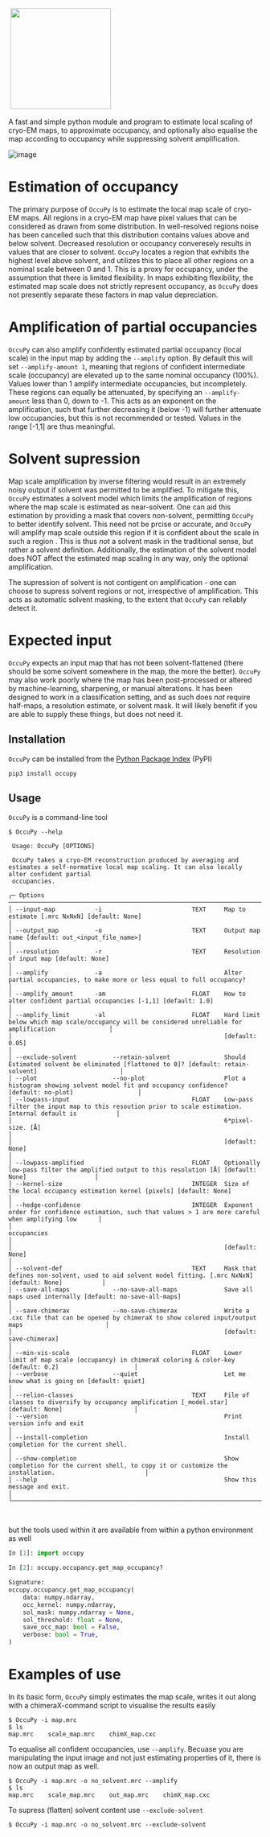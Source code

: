 <img >
   <img width="200" src="resources/logo.png" />
</img>

A fast and simple python module and program to estimate local scaling of cryo-EM maps, to approximate 
occupancy, and optionally also equalise the map according to occupancy while suppressing solvent amplification.

![image](resources/cover.png)


# Estimation of occupancy 
The primary purpose of `OccuPy` is to estimate the local map scale of cryo-EM maps. All regions in a cryo-EM map 
have pixel values that can be considered as drawn from some distribution. In well-resolved regions noise has been 
cancelled such that this distribution contains values above and below solvent. Decreased resolution or occupancy 
converesely results in values that are closer to solvent. `OccuPy` locates a region that exhibits the highest level 
above solvent, and utilizes this to place all other regions on a nominal scale between 0 and 1. This is a proxy for 
occupancy, under the assumption that there is limited flexibility. In maps exhibiting flexibility, the estimated 
map scale does not strictly represent occupancy, as `OccuPy` does not presently separate these factors in map value 
depreciation.

# Amplification of partial occupancies 
`OccuPy` can also amplify confidently estimated partial occupancy (local scale) in the input map by adding the 
`--amplify` option. By default this will set `--amplify-amount 1`, meaning that regions of confident intermediate 
scale (occupancy)  are elevated up to the same nominal occupancy (100%). Values lower than 1 amplify intermediate 
occupancies, but incompletely. These regions can equally be attenuated, by specifying an `--amplify-amount` less 
than 0, down to -1. This acts as an exponent on the amplification, such that further decreasing it (below -1) will 
further attenuate low occupancies, but this is not recommended or tested. Values in the range [-1,1] are thus 
meaningful.

# Solvent supression 
Map scale amplification by inverse filtering would result in an extremely noisy output if solvent was permitted to 
be amplified. To mitigate this, `OccuPy` estimates a solvent model which limits the amplification of regions where 
the map scale is estimated as near-solvent. One can aid this estimation by providing a mask that covers non-solvent, 
permitting `OccuPy` to better identify solvent. This need not be prcise or accurate, and `OccuPy` will amplify map 
scale outside this region if it is confident about the scale in such a region . This is thus *not* a solvent mask in 
the traditional sense, but rather a solvent definition. Additionally, the estimation of the solvent model does NOT 
affect the estimated map scaling in any way, only the optional amplification.

The supression of solvent is not contigent on amplification - one can choose to supress solvent regions or not, 
irrespective of amplification. This acts as automatic solvent masking, to the extent that  `OccuPy` can reliably 
detect it.

# Expected input 
`OccuPy` expects an input map that has not been solvent-flattened (there should be some solvent somewhere in the map, 
the more the better). `OccuPy` may also work poorly where the map has been post-processed or altered by 
machine-learning, 
sharpening, or manual alterations. It has been designed to work in a classification setting, and as such does *not* 
require half-maps, a resolution estimate, or solvent mask. It will likely benefit if you are able to supply these 
things, but does not need it. 

## Installation
`OccuPy` can be installed from the [Python Package Index](https://pypi.org/) (PyPI)

```shell
pip3 install occupy
```

## Usage

`OccuPy` is a command-line tool 

```shell
$ OccuPy --help

 Usage: OccuPy [OPTIONS]                                                                                                                                              
                                                                                                                                                                      
 OccuPy takes a cryo-EM reconstruction produced by averaging and estimates a self-normative local map scaling. It can also locally alter confident partial            
 occupancies.                                                                                                                                                                                                                                                                                                                  
                                                                                                                                                                      
╭─ Options ──────────────────────────────────────────────────────────────────────────────────────────────────────────────────────────────────────────────────────────╮
│ --input-map           -i                         TEXT     Map to estimate [.mrc NxNxN] [default: None]                                                             │
│ --output_map          -o                         TEXT     Output map name [default: out_<input_file_name>]                                                         │
│ --resolution          -r                         TEXT     Resolution of input map [default: None]                                                                  │
│ --amplify             -a                                  Alter partial occupancies, to make more or less equal to full occupancy?                                 │
│ --amplify_amount      -am                        FLOAT    How to alter confident partial occupancies [-1,1] [default: 1.0]                                         │
│ --amplify_limit       -al                        FLOAT    Hard limit below which map scale/occupancy will be considered unreliable for amplification               │
│                                                           [default: 0.05]                                                                                          │
│ --exclude-solvent          --retain-solvent               Should Estimated solvent be eliminated [flattened to 0]? [default: retain-solvent]                       │
│ --plot                     --no-plot                      Plot a histogram showing solvent model fit and occupancy confidence? [default: no-plot]                  │
│ --lowpass-input                                  FLOAT    Low-pass filter the input map to this resoution prior to scale estimation. Internal default is           │
│                                                           6*pixel-size. [Å]                                                                                        │
│                                                           [default: None]                                                                                          │
│ --lowpass-amplified                              FLOAT    Optionally low-pass filter the amplified output to this resolution [Å] [default: None]                   │
│ --kernel-size                                    INTEGER  Size of the local occupancy estimation kernel [pixels] [default: None]                                   │
│ --hedge-confidence                               INTEGER  Exponent order for confidence estimation, such that values > 1 are more careful when amplifying low      │
│                                                           occupancies                                                                                              │
│                                                           [default: None]                                                                                          │
│ --solvent-def                                    TEXT     Mask that defines non-solvent, used to aid solvent model fitting. [.mrc NxNxN] [default: None]           │
│ --save-all-maps            --no-save-all-maps             Save all maps used internally [default: no-save-all-maps]                                                │
│ --save-chimerax            --no-save-chimerax             Write a .cxc file that can be opened by chimeraX to show colored input/output maps                       │
│                                                           [default: save-chimerax]                                                                                 │
│ --min-vis-scale                                  FLOAT    Lower limit of map scale (occupancy) in chimeraX coloring & color-key [default: 0.2]                     │
│ --verbose                  --quiet                        Let me know what is going on [default: quiet]                                                            │
│ --relion-classes                                 TEXT     File of classes to diversify by occupancy amplification [_model.star] [default: None]                    │
│ --version                                                 Print version info and exit                                                                              │
│ --install-completion                                      Install completion for the current shell.                                                                │
│ --show-completion                                         Show completion for the current shell, to copy it or customize the installation.                         │
│ --help                                                    Show this message and exit.                                                                              │
╰────────────────────────────────────────────────────────────────────────────────────────────────────────────────────────────────────────────────────────────────────╯



```

but the tools used within it are available from within a python environment as well

```python
In [1]: import occupy

In [2]: occupy.occupancy.get_map_occupancy?                                                                          

Signature:
occupy.occupancy.get_map_occupancy(
    data: numpy.ndarray,
    occ_kernel: numpy.ndarray,
    sol_mask: numpy.ndarray = None,
    sol_threshold: float = None,
    save_occ_map: bool = False,
    verbose: bool = True,
)

```

# Examples of use 

In its basic form, `OccuPy` simply estimates the map scale, writes it out along with a chimeraX-command script to 
visualise the results easily

```shell
$ OccuPy -i map.mrc 
$ ls  
map.mrc    scale_map.mrc    chimX_map.cxc
```

To equalise all confident occupancies, use `--amplify`. Becuase you are manipulating the input image and not just 
estimating properties of it, there is now an output map as well. 
```shell
$ OccuPy -i map.mrc -o no_solvent.mrc --amplify 
$ ls  
map.mrc    scale_map.mrc    out_map.mrc    chimX_map.cxc
```

To supress (flatten) solvent content use `--exclude-solvent`
```shell
$ OccuPy -i map.mrc -o no_solvent.mrc --exclude-solvent 
```


